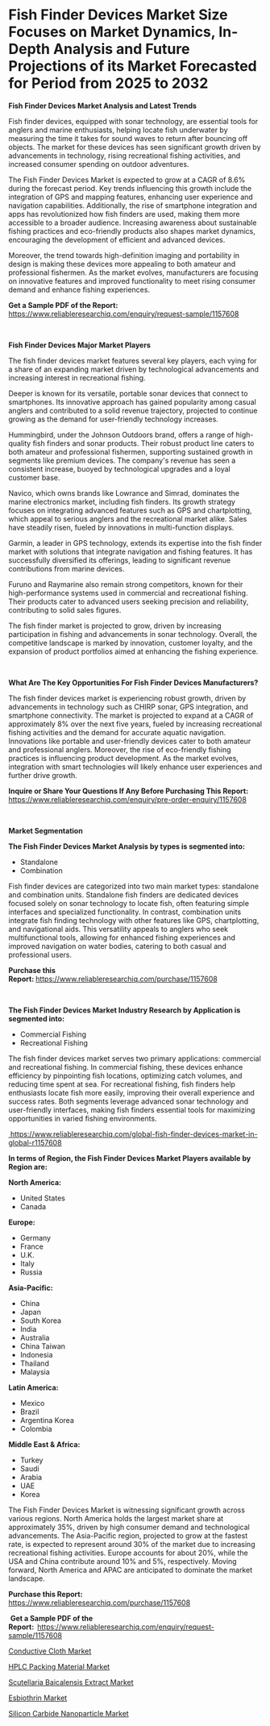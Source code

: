 <p><h1>Fish Finder Devices Market Size Focuses on Market Dynamics, In-Depth Analysis and Future Projections of its Market Forecasted for Period from 2025 to 2032</h1></p><p><strong>Fish Finder Devices Market Analysis and Latest Trends</strong></p>
<p><p>Fish finder devices, equipped with sonar technology, are essential tools for anglers and marine enthusiasts, helping locate fish underwater by measuring the time it takes for sound waves to return after bouncing off objects. The market for these devices has seen significant growth driven by advancements in technology, rising recreational fishing activities, and increased consumer spending on outdoor adventures. </p><p>The Fish Finder Devices Market is expected to grow at a CAGR of 8.6% during the forecast period. Key trends influencing this growth include the integration of GPS and mapping features, enhancing user experience and navigation capabilities. Additionally, the rise of smartphone integration and apps has revolutionized how fish finders are used, making them more accessible to a broader audience. Increasing awareness about sustainable fishing practices and eco-friendly products also shapes market dynamics, encouraging the development of efficient and advanced devices. </p><p>Moreover, the trend towards high-definition imaging and portability in design is making these devices more appealing to both amateur and professional fishermen. As the market evolves, manufacturers are focusing on innovative features and improved functionality to meet rising consumer demand and enhance fishing experiences.</p></p>
<p><strong>Get a Sample PDF of the Report:&nbsp;</strong> <a href="https://www.reliableresearchiq.com/enquiry/request-sample/1157608?utm_campaign=1088&utm_medium=2&utm_source=Github&utm_content=ia&utm_term=28022025&utm_id=fish-finder-devices">https://www.reliableresearchiq.com/enquiry/request-sample/1157608</a></p>
<p>&nbsp;</p>
<p><strong>Fish Finder Devices Major Market Players</strong></p>
<p><p>The fish finder devices market features several key players, each vying for a share of an expanding market driven by technological advancements and increasing interest in recreational fishing. </p><p>Deeper is known for its versatile, portable sonar devices that connect to smartphones. Its innovative approach has gained popularity among casual anglers and contributed to a solid revenue trajectory, projected to continue growing as the demand for user-friendly technology increases.</p><p>Hummingbird, under the Johnson Outdoors brand, offers a range of high-quality fish finders and sonar products. Their robust product line caters to both amateur and professional fishermen, supporting sustained growth in segments like premium devices. The company's revenue has seen a consistent increase, buoyed by technological upgrades and a loyal customer base.</p><p>Navico, which owns brands like Lowrance and Simrad, dominates the marine electronics market, including fish finders. Its growth strategy focuses on integrating advanced features such as GPS and chartplotting, which appeal to serious anglers and the recreational market alike. Sales have steadily risen, fueled by innovations in multi-function displays.</p><p>Garmin, a leader in GPS technology, extends its expertise into the fish finder market with solutions that integrate navigation and fishing features. It has successfully diversified its offerings, leading to significant revenue contributions from marine devices.</p><p>Furuno and Raymarine also remain strong competitors, known for their high-performance systems used in commercial and recreational fishing. Their products cater to advanced users seeking precision and reliability, contributing to solid sales figures.</p><p>The fish finder market is projected to grow, driven by increasing participation in fishing and advancements in sonar technology. Overall, the competitive landscape is marked by innovation, customer loyalty, and the expansion of product portfolios aimed at enhancing the fishing experience.</p></p>
<p>&nbsp;</p>
<p><strong>What Are The Key Opportunities For Fish Finder Devices Manufacturers?</strong></p>
<p><p>The fish finder devices market is experiencing robust growth, driven by advancements in technology such as CHIRP sonar, GPS integration, and smartphone connectivity. The market is projected to expand at a CAGR of approximately 8% over the next five years, fueled by increasing recreational fishing activities and the demand for accurate aquatic navigation. Innovations like portable and user-friendly devices cater to both amateur and professional anglers. Moreover, the rise of eco-friendly fishing practices is influencing product development. As the market evolves, integration with smart technologies will likely enhance user experiences and further drive growth.</p></p>
<p><strong>Inquire or Share Your Questions If Any Before Purchasing This Report:</strong> <a href="https://www.reliableresearchiq.com/enquiry/pre-order-enquiry/1157608?utm_campaign=1088&utm_medium=2&utm_source=Github&utm_content=ia&utm_term=28022025&utm_id=fish-finder-devices">https://www.reliableresearchiq.com/enquiry/pre-order-enquiry/1157608</a></p>
<p>&nbsp;</p>
<p><strong>Market Segmentation</strong></p>
<p><strong>The Fish Finder Devices Market Analysis by types is segmented into:</strong></p>
<p><ul><li>Standalone</li><li>Combination</li></ul></p>
<p><p>Fish finder devices are categorized into two main market types: standalone and combination units. Standalone fish finders are dedicated devices focused solely on sonar technology to locate fish, often featuring simple interfaces and specialized functionality. In contrast, combination units integrate fish finding technology with other features like GPS, chartplotting, and navigational aids. This versatility appeals to anglers who seek multifunctional tools, allowing for enhanced fishing experiences and improved navigation on water bodies, catering to both casual and professional users.</p></p>
<p><strong>Purchase this Report:&nbsp;</strong><a href="https://www.reliableresearchiq.com/purchase/1157608?utm_campaign=1088&utm_medium=2&utm_source=Github&utm_content=ia&utm_term=28022025&utm_id=fish-finder-devices">https://www.reliableresearchiq.com/purchase/1157608</a></p>
<p>&nbsp;</p>
<p><strong>The Fish Finder Devices Market Industry Research by Application is segmented into:</strong></p>
<p><ul><li>Commercial Fishing</li><li>Recreational Fishing</li></ul></p>
<p><p>The fish finder devices market serves two primary applications: commercial and recreational fishing. In commercial fishing, these devices enhance efficiency by pinpointing fish locations, optimizing catch volumes, and reducing time spent at sea. For recreational fishing, fish finders help enthusiasts locate fish more easily, improving their overall experience and success rates. Both segments leverage advanced sonar technology and user-friendly interfaces, making fish finders essential tools for maximizing opportunities in varied fishing environments.</p></p>
<p><a href="https://www.reliableresearchiq.com/global-fish-finder-devices-market-in-global-r1157608?utm_campaign=1088&utm_medium=2&utm_source=Github&utm_content=ia&utm_term=28022025&utm_id=fish-finder-devices">&nbsp;https://www.reliableresearchiq.com/global-fish-finder-devices-market-in-global-r1157608</a></p>
<p><strong>In terms of Region, the Fish Finder Devices Market Players available by Region are:</strong></p>
<p>
    <p> <strong> North America: </strong>
        <ul>
            <li>United States</li>
            <li>Canada</li>
        </ul>
        </p> 
    <p> <strong> Europe: </strong>
        <ul>
            <li>Germany</li>
            <li>France</li>
            <li>U.K.</li>
            <li>Italy</li>
            <li>Russia</li>
        </ul>
        </p> 
    <p> <strong> Asia-Pacific: </strong>
        <ul>
            <li>China</li>
            <li>Japan</li>
            <li>South Korea</li>
            <li>India</li>
            <li>Australia</li>
            <li>China Taiwan</li>
            <li>Indonesia</li>
            <li>Thailand</li>
            <li>Malaysia</li>
        </ul>
        </p> 
    <p> <strong> Latin America: </strong>
        <ul>
            <li>Mexico</li>
            <li>Brazil</li>
            <li>Argentina Korea</li>
            <li>Colombia</li>
        </ul>
        </p> 
    <p> <strong> Middle East & Africa: </strong>
        <ul>
            <li>Turkey</li>
            <li>Saudi</li>
            <li>Arabia</li>
            <li>UAE</li>
            <li>Korea</li>
        </ul>
    </p>
    </p>
<p><p>The Fish Finder Devices Market is witnessing significant growth across various regions. North America holds the largest market share at approximately 35%, driven by high consumer demand and technological advancements. The Asia-Pacific region, projected to grow at the fastest rate, is expected to represent around 30% of the market due to increasing recreational fishing activities. Europe accounts for about 20%, while the USA and China contribute around 10% and 5%, respectively. Moving forward, North America and APAC are anticipated to dominate the market landscape.</p></p>
<p><strong>Purchase this Report: </strong><a href="https://www.reliableresearchiq.com/purchase/1157608?utm_campaign=1088&utm_medium=2&utm_source=Github&utm_content=ia&utm_term=28022025&utm_id=fish-finder-devices">https://www.reliableresearchiq.com/purchase/1157608</a></p>
<p>&nbsp;<strong>Get a Sample PDF of the Report:&nbsp;&nbsp;</strong><a href="https://www.reliableresearchiq.com/enquiry/request-sample/1157608?utm_campaign=1088&utm_medium=2&utm_source=Github&utm_content=ia&utm_term=28022025&utm_id=fish-finder-devices">https://www.reliableresearchiq.com/enquiry/request-sample/1157608</a></p>
<p><strong></strong></p>
<p><p><a href="https://github.com/shirlantosx7/Market-Research-Report-List-1/blob/main/conductive-cloth-market.md?utm_campaign=1088&utm_medium=2&utm_source=Github&utm_content=ia&utm_term=28022025&utm_id=fish-finder-devices">Conductive Cloth Market</a></p><p><a href="https://github.com/lanuskarnajc/Market-Research-Report-List-1/blob/main/hplc-packing-material-market.md?utm_campaign=1088&utm_medium=2&utm_source=Github&utm_content=ia&utm_term=28022025&utm_id=fish-finder-devices">HPLC Packing Material Market</a></p><p><a href="https://github.com/popoialraih3/Market-Research-Report-List-1/blob/main/scutellaria-baicalensis-extract-market.md?utm_campaign=1088&utm_medium=2&utm_source=Github&utm_content=ia&utm_term=28022025&utm_id=fish-finder-devices">Scutellaria Baicalensis Extract Market</a></p><p><a href="https://github.com/sanokdagada01/Market-Research-Report-List-1/blob/main/esbiothrin-market.md?utm_campaign=1088&utm_medium=2&utm_source=Github&utm_content=ia&utm_term=28022025&utm_id=fish-finder-devices">Esbiothrin Market</a></p><p><a href="https://github.com/styeslobann2/Market-Research-Report-List-1/blob/main/silicon-carbide-nanoparticle-market.md?utm_campaign=1088&utm_medium=2&utm_source=Github&utm_content=ia&utm_term=28022025&utm_id=fish-finder-devices">Silicon Carbide Nanoparticle Market</a></p></p>